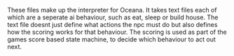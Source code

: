 These files make up the interpreter for Oceana. 
It takes text files each of which are a seperate ai behaviour, such as eat, sleep or build house.
The text file doesnt just define what actions the npc must do but also defines how the scoring works for that behaviour.
The scoring is used as part of the games score based state machine, to decide which behaviour to act out next.
